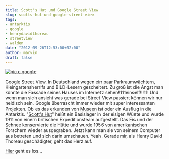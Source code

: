 ```yaml
---
title: Scott's Hut und Google Street View
slug: scotts-hut-und-google-street-view
tags:
- antarktis
- google
- henrydavidthoreau
- streetview
- walden
date: "2012-09-26T12:53:00+02:00"
author: marvin
draft: false
---
```

[![pic c google](/images/scottshut.jpg)](http://www.google.com/intl/en/culturalinstitute/worldwonders/scotts-hut/#ql=4)

Google Street View. In Deutschland wegen ein paar Parkraumwächtern,
Kleingartensherrifs und BILD-Lesern gescheitert. Zu groß ist die Angst
man könnte die Fassade seines Hauses im Internetz
sehen!!111einself!!!11! Und wenn man sich ansieht was gerade bei Street
View passiert können wir nur neidisch sein. Google überrascht immer
wieder mit super interessanten Projekten. Ob es das erkunden von
[Museen](http://www.googleartproject.com/de/) ist oder ein Ausflug in
die Antarktis. "[Scott's Hut](http://en.wikipedia.org/wiki/Scott's_Hut)"
heißt ein Basislager in der eisigen Wüste und wurde 1911 von einem
britischen Expeditionsteam aufgestellt. Das Eis und der Schnee
konservierte die Hütte und wurde 1956 von amerikanischen Forschern
wieder ausgegraben. Jetzt kann man sie von seinem Computer aus betreten
und sich darin umschauen. Yeah. Gerade mir, als Henry David Thoreau
geschädigter, geht das Herz auf.

[Hier](http://www.google.com/intl/en/culturalinstitute/worldwonders/scotts-hut/#ql=4)
geht es los...